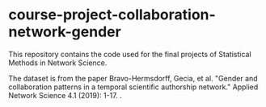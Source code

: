 # course-project-collaboration-network-gender
This repository contains the code used for the final projects of Statistical Methods in Network Science.

The dataset is from the paper Bravo-Hermsdorff, Gecia, et al. "Gender and collaboration patterns in a temporal scientific authorship network." Applied Network Science 4.1 (2019): 1-17. .
